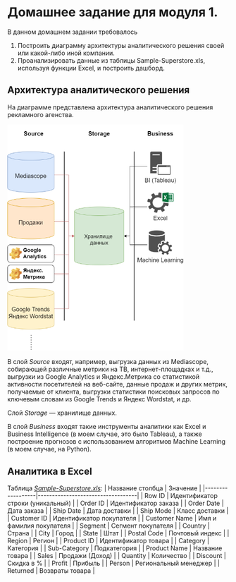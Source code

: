 # Домашнее задание для модуля 1.

В данном домашнем задании требовалось
1. Построить диаграмму архитектуры аналитического решения своей или какой-либо иной компании.
2. Проанализировать данные из таблицы Sample-Superstore.xls, используя функции Excel, и построить дашборд.

## Архитектура аналитического решения

На диаграмме представлена архитектура аналитического решения рекламного агенства.

<img src="https://github.com/Katrindenek/datalearn/blob/e433f3723fb2cd922649fe5af0e733023d01df8b/de101/module01/Diagram/Diagram.drawio.png" width="400">

В слой _Source_ входят, например, выгрузка данных из Mediascope, собирающей различные метрики на ТВ, интернет-площадках и т.д., выгрузки из Google Analytics и Яндекс.Метрика со статистикой активности посетителей на веб-сайте, данные продаж и других метрик, получаемые от клиента, выгрузки статистики поисковых запросов по ключевым словам из Google Trends и Яндекс Wordstat, и др.

Слой _Storage_ — хранилище данных.

В слой _Business_ входят такие инструменты аналитики как Excel и Business Intelligence (в моем случае, это было Tableau), а также построение прогнозов с использованием алгоритмов Machine Learning (в моем случае, на Python). 

## Аналитика в Excel

Таблица [_Sample-Superstore.xls_](https://github.com/Katrindenek/datalearn/blob/e433f3723fb2cd922649fe5af0e733023d01df8b/de101/module01/Sample-Superstore.xls):
| Название столбца | Значение                          |
|------------------|-----------------------------------|
| Row ID           | Идентификатор строки (уникальный) |
| Order ID         | Идентификатор заказа              |
| Order Date       | Дата заказа                       |
| Ship Date        | Дата доставки                     |
| Ship Mode        | Класс доставки                    |
| Customer ID      | Идентификатор покупателя          |
| Customer Name    | Имя и фамилия покупателя          |
| Segment          | Сегмент покупателя                |
| Country          | Страна                            |
| City             | Город                             |
| State            | Штат                              |
| Postal Code      | Почтовый индекс                   |
| Region           | Регион                            |
| Product ID       | Идентификатор товара              |
| Category         | Категория                         |
| Sub-Category     | Подкатегория                      |
| Product Name     | Название товара                   |
| Sales            | Продажи (Доход)                   |
| Quantity         | Количество                        |
| Discount         | Скидка в %                        |
| Profit           | Прибыль                           |
| Person           | Региональный менеджер             |
| Returned         | Возвраты товара                   |

